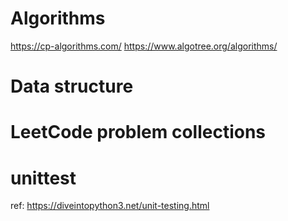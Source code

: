 # Algorithms
https://cp-algorithms.com/
https://www.algotree.org/algorithms/
# Data structure

# LeetCode problem collections

# unittest
ref: https://diveintopython3.net/unit-testing.html

